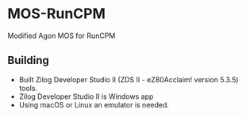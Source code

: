 # MOS-RunCPM
Modified Agon MOS for RunCPM

## Building
- Built Zilog Developer Studio II (ZDS II - eZ80Acclaim! version 5.3.5) tools.
- Zilog Developer Studio II is Windows app
- Using macOS or Linux an emulator is needed.